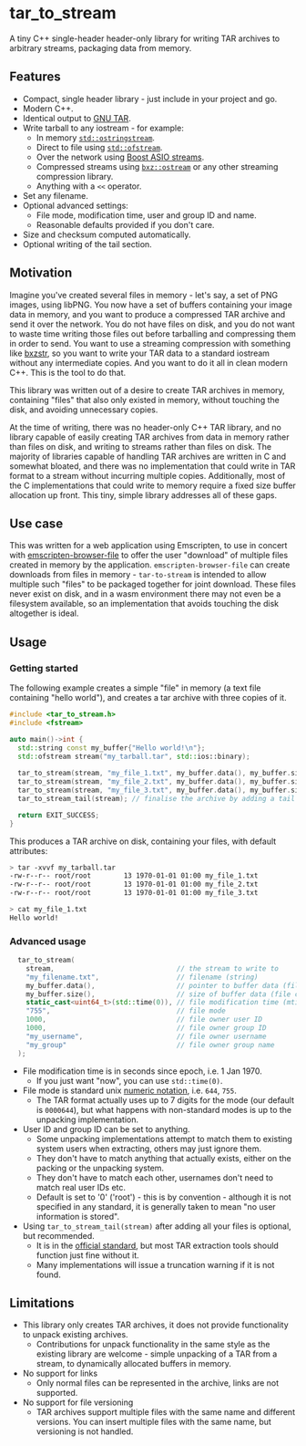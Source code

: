 # tar_to_stream
A tiny C++ single-header header-only library for writing TAR archives to arbitrary streams, packaging data from memory.

## Features

- Compact, single header library - just include in your project and go.
- Modern C++.
- Identical output to [GNU TAR](https://www.gnu.org/software/tar/manual/html_node/Standard.html).
- Write tarball to any iostream - for example:
  - In memory [`std::ostringstream`](https://en.cppreference.com/w/cpp/io/basic_ostringstream).
  - Direct to file using [`std::ofstream`](https://en.cppreference.com/w/cpp/io/basic_ofstream).
  - Over the network using [Boost ASIO streams](https://www.boost.org/doc/libs/1_81_0/doc/html/boost_asio/overview/networking/iostreams.html).
  - Compressed streams using [`bxz::ostream`](https://github.com/tmaklin/bxzstr) or any other streaming compression library.
  - Anything with a `<<` operator.
- Set any filename.
- Optional advanced settings:
  - File mode, modification time, user and group ID and name.
  - Reasonable defaults provided if you don't care.
- Size and checksum computed automatically.
- Optional writing of the tail section.

## Motivation

Imagine you've created several files in memory - let's say, a set of PNG images, using libPNG.  You now have a set of buffers containing your image data in memory, and you want to produce a compressed TAR archive and send it over the network.  You do not have files on disk, and you do not want to waste time writing those files out before tarballing and compressing them in order to send.  You want to use a streaming compression with something like [bxzstr](https://github.com/tmaklin/bxzstr), so you want to write your TAR data to a standard iostream without any intermediate copies.  And you want to do it all in clean modern C++.  This is the tool to do that.

This library was written out of a desire to create TAR archives in memory, containing "files" that also only existed in memory, without touching the disk, and avoiding unnecessary copies.

At the time of writing, there was no header-only C++ TAR library, and no library capable of easily creating TAR archives from data in memory rather than files on disk, and writing to streams rather than files on disk.  The majority of libraries capable of handling TAR archives are written in C and somewhat bloated, and there was no implementation that could write in TAR format to a stream without incurring multiple copies.  Additionally, most of the C implementations that could write to memory require a fixed size buffer allocation up front.  This tiny, simple library addresses all of these gaps.

## Use case

This was written for a web application using Emscripten, to use in concert with [emscripten-browser-file](https://github.com/Armchair-Software/emscripten-browser-file) to offer the user "download" of multiple files created in memory by the application.  `emscripten-browser-file` can create downloads from files in memory - `tar-to-stream` is intended to allow multiple such "files" to be packaged together for joint download.  These files never exist on disk, and in a wasm environment there may not even be a filesystem available, so an implementation that avoids touching the disk altogether is ideal.

## Usage

### Getting started

The following example creates a simple "file" in memory (a text file containing "hello world"), and creates a tar archive with three copies of it.

```cpp
#include <tar_to_stream.h>
#include <fstream>

auto main()->int {
  std::string const my_buffer{"Hello world!\n"};
  std::ofstream stream("my_tarball.tar", std::ios::binary);
  
  tar_to_stream(stream, "my_file_1.txt", my_buffer.data(), my_buffer.size()); // add one file to the archive
  tar_to_stream(stream, "my_file_2.txt", my_buffer.data(), my_buffer.size());
  tar_to_stream(stream, "my_file_3.txt", my_buffer.data(), my_buffer.size());
  tar_to_stream_tail(stream); // finalise the archive by adding a tail of zeros

  return EXIT_SUCCESS;
}
```

This produces a TAR archive on disk, containing your files, with default attributes:

```bash
> tar -xvvf my_tarball.tar
-rw-r--r-- root/root        13 1970-01-01 01:00 my_file_1.txt
-rw-r--r-- root/root        13 1970-01-01 01:00 my_file_2.txt
-rw-r--r-- root/root        13 1970-01-01 01:00 my_file_3.txt

> cat my_file_1.txt
Hello world!

```

### Advanced usage

```cpp
  tar_to_stream(
    stream,                              // the stream to write to
    "my_filename.txt",                   // filename (string)
    my_buffer.data(),                    // pointer to buffer data (file contents)
    my_buffer.size(),                    // size of buffer data (file contents)
    static_cast<uint64_t>(std::time(0)), // file modification time (mtime): this sets it to "now"
    "755",                               // file mode
    1000,                                // file owner user ID
    1000,                                // file owner group ID
    "my_username",                       // file owner username
    "my_group"                           // file owner group name
  );
```

- File modification time is in seconds since epoch, i.e. 1 Jan 1970.
  - If you just want "now", you can use `std::time(0)`.
- File mode is standard unix [numeric notation](https://en.wikipedia.org/wiki/File-system_permissions#Numeric_notation), i.e. `644`, `755`.
  - The TAR format actually uses up to 7 digits for the mode (our default is `0000644`), but what happens with non-standard modes is up to the unpacking implementation.
- User ID and group ID can be set to anything.
  - Some unpacking implementations attempt to match them to existing system users when extracting, others may just ignore them.
  - They don't have to match anything that actually exists, either on the packing or the unpacking system.
  - They don't have to match each other, usernames don't need to match real user IDs etc.
  - Default is set to '0' ('root') - this is by convention - although it is not specified in any standard, it is generally taken to mean "no user information is stored".
- Using `tar_to_stream_tail(stream)` after adding all your files is optional, but recommended.
  - It is in the [official standard](https://www.gnu.org/software/tar/manual/html_node/Standard.html), but most TAR extraction tools should function just fine without it.
  - Many implementations will issue a truncation warning if it is not found.

## Limitations

- This library only creates TAR archives, it does not provide functionality to unpack existing archives.
  - Contributions for unpack functionality in the same style as the existing library are welcome - simple unpacking of a TAR from a stream, to dynamically allocated buffers in memory.
- No support for links
  - Only normal files can be represented in the archive, links are not supported.
- No support for file versioning
  - TAR archives support multiple files with the same name and different versions.  You can insert multiple files with the same name, but versioning is not handled.
